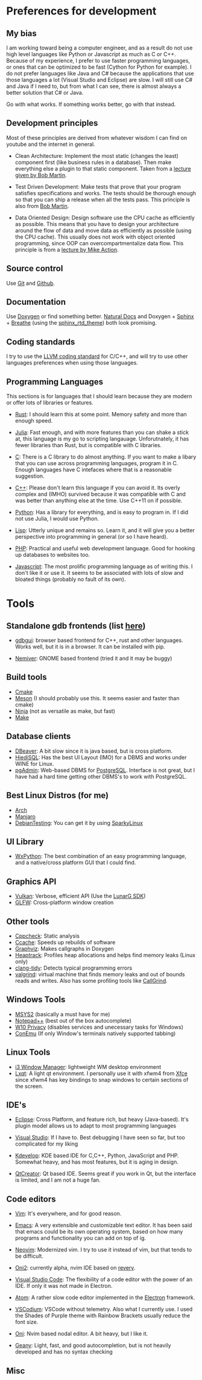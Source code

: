# Preferences for development

## My bias
I am working toward being a computer engineer, and as a result do not use high level languages like Python or Javascript as much as C or C++. Because of my experience, I prefer to use faster programming languages, or ones that can be optimized to be fast (Cython for Python for example). I do not prefer languages like Java and C# because the applications that use those languages a lot (Visual Studio and Eclipse) are slow. I will still use C# and Java if I need to, but from what I can see, there is almost always a better solution that C# or Java.

Go with what works. If something works better, go with that instead.

## Development principles
Most of these principles are derived from whatever wisdom I can find on youtube and the internet in general.

+ Clean Architecture: Implement the most static (changes the least) component first (like business rules in a database). Then make everything else a plugin to that static component. Taken from a [lecture given by Bob Martin](https://www.youtube.com/watch?v=o_TH-Y78tt4).

+ Test Driven Development: Make tests that prove that your program satisfies specifications and works. The tests should be thorough enough so that you can ship a release when all the tests pass. This principle is also from [Bob Martin](https://www.youtube.com/watch?v=17vTLSkXTOo).

+ Data Oriented Design: Design software use the CPU cache as efficiently as possible. This means that you have to design your architecture around the flow of data and move data as efficiently as possible (using the CPU cache). This usually does not work with object oriented programming, since OOP can overcompartmentalize data flow. This principle is from a [lecture by Mike Action](https://www.youtube.com/watch?v=rX0ItVEVjHc).

## Source control
Use [Git](https://git-scm.com/) and [Github](https://github.com/).

## Documentation
Use [Doxygen](http://doxygen.nl/) or find something better. [Natural Docs](https://www.naturaldocs.org/) and Doxygen + [Sphinx](http://www.sphinx-doc.org/en/master/) + [Breathe](https://breathe.readthedocs.io/en/latest/) (using the [sphinx_rtd_theme](https://github.com/rtfd/sphinx_rtd_theme)) both look promising.

## Coding standards
I try to use the [LLVM coding standard](http://llvm.org/docs/CodingStandards.html) for C/C++, and will try to use other languages preferences when using those languages.

## Programming Languages 
This sections is for languages that I should learn because they are modern or offer lots of libraries or features.

+ [Rust](https://www.rust-lang.org/): I should learn this at some point. Memory safety and more than enough speed. 

+ [Julia](https://julialang.org/): Fast enough, and with more features than you can shake a stick at, this language is my go to scripting langauage. Unforutnately, it has fewer libraries than Rust, but is compatible with C libraries.

+ [C](https://en.wikipedia.org/wiki/C_%28programming_language%29): There is a C library to do almost anything. If you want to make a libary that you can use across programming languages, program it in C. Enough languages have C intefaces where that is a reasonable suggestion.

+ [C++](https://en.wikipedia.org/wiki/C%2B%2B): Please don't learn this language if you can avoid it. Its overly complex and (IMHO) survived because it was compatible with C and was better than anything else at the time. Use C++11 on if possible.

+ [Python](https://www.python.org/): Has a library for everything, and is easy to program in. If I did not use Julia, I would use Python.

+ [Lisp](https://en.wikipedia.org/wiki/Lisp_(programming_language)): Utterly unique and remains so. Learn it, and it will give you a better perspective into programming in general (or so I have heard).

+ [PHP](https://secure.php.net/): Practical and useful web development language. Good for hooking up databases to websites too.

+ [Javascript](https://www.javascript.com/): The most prolific programming language as of writing this. I don't like it or use it. It seems to be associated with lots of slow and bloated things (probably no fault of its own).

# Tools

## Standalone gdb frontends (list [here](https://sourceware.org/gdb/wiki/GDB%20Front%20Ends))
+ [gdbgui](https://github.com/cs01/gdbgui/): browser based frontend for C++, rust and other languages.
  Works well, but it is in a browser. It can be installed with pip.
  
+ [Nemiver](http://home.gna.org/nemiver): GNOME based frontend (tried it and it may be buggy)

## Build tools
+ [Cmake](https://cmake.org/)
+ [Meson](https://mesonbuild.com/) (I should probably use this. It seems easier and faster than cmake)
+ [Ninja](https://ninja-build.org/) (not as versatile as make, but fast)
+ [Make](https://en.wikipedia.org/wiki/Make_(software))

## Database clients
+ [DBeaver](https://dbeaver.io/): A bit slow since it is java based, but is cross platform.
+ [HiediSQL](https://www.heidisql.com/): Has the best UI Layout (IMO) for a DBMS and works under WINE for Linux.
+ [pgAdmin](https://www.pgadmin.org/): Web-based DBMS for [PostgreSQL](https://www.postgresql.org/). Interface is not great, but I have had a hard time getting other DBMS's to work with PostgreSQL.

## Best Linux Distros (for me)
+ [Arch](https://www.archlinux.org/)
+ [Manjaro](https://manjaro.org/)
+ [DebianTesting](https://wiki.debian.org/DebianTesting): You can get it by using [SparkyLinux](https://sparkylinux.org/download/rolling/)

## UI Library
+ [WxPython](https://wxpython.org/): The best combination of an easy programming language, and a native/cross platform GUI that I could find.

## Graphics API
+ [Vulkan](https://www.khronos.org/vulkan/): Verbose, efficient API (Use the [LunarG SDK](https://www.lunarg.com/vulkan-sdk/))
+ [GLFW](https://www.glfw.org/): Cross-platform window creation

## Other tools
+ [Cppcheck](http://cppcheck.sourceforge.net/): Static analysis
+ [Ccache](https://ccache.samba.org/): Speeds up rebuilds of software
+ [Graphviz](https://graphviz.org/): Makes callgraphs in Doxygen
+ [Heaptrack](https://github.com/KDE/heaptrack): Profiles heap allocations and helps find memory leaks (Linux only)
+ [clang-tidy](https://clang.llvm.org/extra/clang-tidy/): Detects typical programming errors 
+ [valgrind](http://valgrind.org/docs/manual/quick-start.html): virtual machine that finds memory leaks and out of bounds reads and writes. Also has some profiling tools like [CallGrind](http://valgrind.org/docs/manual/cl-manual.html).

## Windows Tools
+ [MSYS2](https://www.msys2.org/) (basically a must have for me)
+ [Notepad++](https://notepad-plus-plus.org/) (best out of the box autocomplete)
+ [W10 Privacy](https://www.winprivacy.de/english-home/) (disables services and unecessary tasks for Windows)
+ [ConEmu](https://conemu.github.io/) (If only Window's terminals natively supported tabbing)

## Linux Tools
+ [i3 Window Manager](https://i3wm.org/): lightweight WM desktop environment
+ [Lxqt](https://lxqt.org/): A light qt environment. I personally use it with xfwm4 from [Xfce](https://xfce.org/) since xfwm4 has key bindings to snap windows to certain sections of the screen.

## IDE's
+ [Eclipse](https://www.eclipse.org/downloads/): Cross Platform, and feature rich, but heavy (Java-based). It's plugin model allows us to adapt to most programming languages

+ [Visual Studio](https://visualstudio.microsoft.com/): If I have to. Best debugging I have seen so far, but too complicated for my liking

+ [Kdevelop](https://www.kdevelop.org/): KDE based IDE for C,C++, Python, JavaScript and PHP. Somewhat heavy, and has most features, but it is aging in design.

+ [QtCreator](https://www.qt.io/qt-features-libraries-apis-tools-and-ide/): Qt based IDE. Seems great if you work in Qt, but the interface is limited, and I am not a huge fan.

## Code editors
+ [Vim](https://www.vim.org/download.php/): It's everywhere, and for good reason.

+ [Emacs](https://www.gnu.org/software/emacs/): A very extensible and customizable text editor. It has been said that emacs could be its own operating system, based on how many programs and functionality you can add on top of ig.

+ [Neovim](https://neovim.io/): Modernized vim. I try to use it instead of vim, but that tends to be difficult.

+ [Oni2](https://github.com/onivim/oni2): currently alpha, nvim IDE based on [revery](https://github.com/revery-ui/revery).

+ [Visual Studio Code](https://code.visualstudio.com/): The flexibility of a code editor with the power of an IDE. If only it was not made in Electron.

+ [Atom](https://atom.io/): A rather slow code editor implemented in the [Electron](https://electronjs.org/) framework.

+ [VSCodium](https://github.com/VSCodium/vscodium): VSCode without telemetry. Also what I currently use. I used the Shades of Purple theme with Rainbow Brackets usually reduce the font size.

+ [Oni](https://github.com/onivim/oni): Nvim based nodal editor. A bit heavy, but I like it.

+ [Geany](https://www.geany.org/): Light, fast, and good autocompletion, but is not heavily developed and has no syntax checking

## Misc
